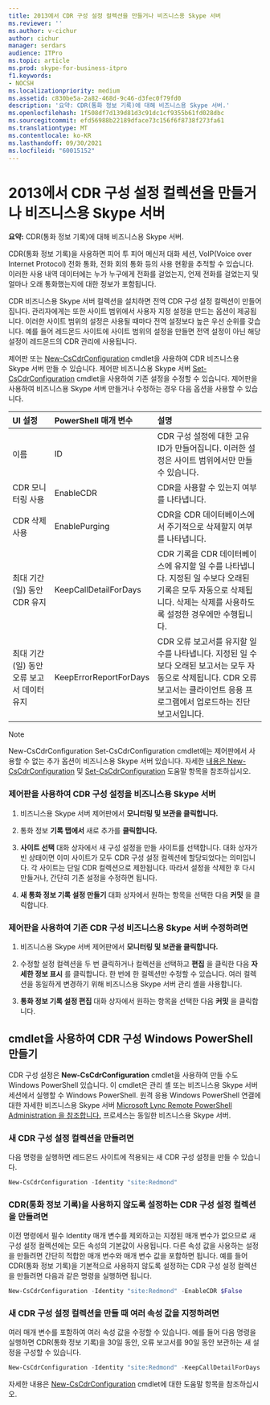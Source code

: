 ```yaml
---
title: 2013에서 CDR 구성 설정 컬렉션을 만들거나 비즈니스용 Skype 서버
ms.reviewer: ''
ms.author: v-cichur
author: cichur
manager: serdars
audience: ITPro
ms.topic: article
ms.prod: skype-for-business-itpro
f1.keywords:
- NOCSH
ms.localizationpriority: medium
ms.assetid: c830be5a-2a82-468d-9c46-d3fec0f79fd0
description: '요약: CDR(통화 정보 기록)에 대해 비즈니스용 Skype 서버.'
ms.openlocfilehash: 1f508df7d139d81d3c91dc1cf9355b61fd028dbc
ms.sourcegitcommit: efd56988b22189dface73c156f6f8738f273fa61
ms.translationtype: MT
ms.contentlocale: ko-KR
ms.lasthandoff: 09/30/2021
ms.locfileid: "60015152"
---
```

# <a name="create-or-modify-a-collection-of-cdr-configuration-settings-in-skype-for-business-server"></a>2013에서 CDR 구성 설정 컬렉션을 만들거나 비즈니스용 Skype 서버
 
**요약:** CDR(통화 정보 기록)에 대해 비즈니스용 Skype 서버.
  
CDR(통화 정보 기록)을 사용하면 피어 투 피어 메신저 대화 세션, VoIP(Voice over Internet Protocol) 전화 통화, 전화 회의 통화 등의 사용 현황을 추적할 수 있습니다. 이러한 사용 내역 데이터에는 누가 누구에게 전화를 걸었는지, 언제 전화를 걸었는지 및 얼마나 오래 통화했는지에 대한 정보가 포함됩니다.
  
CDR 비즈니스용 Skype 서버 컬렉션을 설치하면 전역 CDR 구성 설정 컬렉션이 만들어집니다. 관리자에게는 또한 사이트 범위에서 사용자 지정 설정을 만드는 옵션이 제공됩니다. 이러한 사이트 범위의 설정은 사용될 때마다 전역 설정보다 높은 우선 순위를 갖습니다. 예를 들어 레드몬드 사이트에 사이트 범위의 설정을 만들면 전역 설정이 아닌 해당 설정이 레드몬드의 CDR 관리에 사용됩니다.
  
제어판 또는 [New-CsCdrConfiguration](/powershell/module/skype/new-cscdrconfiguration?view=skype-ps) cmdlet을 사용하여 CDR 비즈니스용 Skype 서버 만들 수 있습니다. 제어판 비즈니스용 Skype 서버 [Set-CsCdrConfiguration](/powershell/module/skype/set-cscdrconfiguration?view=skype-ps) cmdlet을 사용하여 기존 설정을 수정할 수 있습니다. 제어판을 사용하여 비즈니스용 Skype 서버 만들거나 수정하는 경우 다음 옵션을 사용할 수 있습니다.
  
|**UI 설정**|**PowerShell 매개 변수**|**설명**|
|:-----|:-----|:-----|
|이름  <br/> |ID  <br/> |CDR 구성 설정에 대한 고유 ID가 만들어집니다. 이러한 설정은 사이트 범위에서만 만들 수 있습니다.  <br/> |
|CDR 모니터링 사용  <br/> |EnableCDR  <br/> |CDR을 사용할 수 있는지 여부를 나타냅니다.  <br/> |
|CDR 삭제 사용  <br/> |EnablePurging  <br/> |CDR을 CDR 데이터베이스에서 주기적으로 삭제할지 여부를 나타냅니다.  <br/> |
|최대 기간(일) 동안 CDR 유지  <br/> |KeepCallDetailForDays  <br/> |CDR 기록을 CDR 데이터베이스에 유지할 일 수를 나타냅니다. 지정된 일 수보다 오래된 기록은 모두 자동으로 삭제됩니다. 삭제는 삭제를 사용하도록 설정한 경우에만 수행됩니다.  <br/> |
|최대 기간(일) 동안 오류 보고서 데이터 유지  <br/> |KeepErrorReportForDays  <br/> |CDR 오류 보고서를 유지할 일 수를 나타냅니다. 지정된 일 수보다 오래된 보고서는 모두 자동으로 삭제됩니다. CDR 오류 보고서는 클라이언트 응용 프로그램에서 업로드하는 진단 보고서입니다.  <br/> |
   
> [!NOTE]
> New-CsCdrConfiguration Set-CsCdrConfiguration cmdlet에는 제어판에서 사용할 수 없는 추가 옵션이 비즈니스용 Skype 서버 있습니다. 자세한 [내용은 New-CsCdrConfiguration](/powershell/module/skype/new-cscdrconfiguration?view=skype-ps) 및 [Set-CsCdrConfiguration](/powershell/module/skype/set-cscdrconfiguration?view=skype-ps) 도움말 항목을 참조하십시오.
  
### <a name="to-create-cdr-configuration-settings-by-using-skype-for-business-server-control-panel"></a>제어판을 사용하여 CDR 구성 설정을 비즈니스용 Skype 서버

1. 비즈니스용 Skype 서버 제어판에서 **모니터링 및 보관을 클릭합니다.**
    
2. 통화 정보 **기록 탭에서** 새로 추가를 **클릭합니다.**
    
3. **사이트 선택** 대화 상자에서 새 구성 설정을 만들 사이트를 선택합니다. 대화 상자가 빈 상태이면 이미 사이트가 모두 CDR 구성 설정 컬렉션에 할당되었다는 의미입니다. 각 사이트는 단일 CDR 컬렉션으로 제한됩니다. 따라서 설정을 삭제한 후 다시 만들거나, 간단히 기존 설정을 수정하면 됩니다.
    
4. **새 통화 정보 기록 설정 만들기** 대화 상자에서 원하는 항목을 선택한 다음 **커밋** 을 클릭합니다.
    
### <a name="to-modify-existing-cdr-configuration-settings-by-using-skype-for-business-server-control-panel"></a>제어판을 사용하여 기존 CDR 구성 비즈니스용 Skype 서버 수정하려면

1. 비즈니스용 Skype 서버 제어판에서 **모니터링 및 보관을 클릭합니다.**
    
2. 수정할 설정 컬렉션을 두 번 클릭하거나 컬렉션을 선택하고 **편집** 을 클릭한 다음 **자세한 정보 표시** 를 클릭합니다. 한 번에 한 컬렉션만 수정할 수 있습니다. 여러 컬렉션을 동일하게 변경하기 위해 비즈니스용 Skype 서버 관리 셸을 사용합니다.
    
3. **통화 정보 기록 설정 편집** 대화 상자에서 원하는 항목을 선택한 다음 **커밋** 을 클릭합니다.
    
## <a name="creating-cdr-configuration-settings-by-using-windows-powershell-cmdlets"></a>cmdlet을 사용하여 CDR 구성 Windows PowerShell 만들기

CDR 구성 설정은 **New-CsCdrConfiguration** cmdlet을 사용하여 만들 수도 Windows PowerShell 있습니다. 이 cmdlet은 관리 셸 또는 비즈니스용 Skype 서버 세션에서 실행할 수 Windows PowerShell. 원격 응용 Windows PowerShell 연결에 대한 자세한 비즈니스용 Skype 서버 [Microsoft Lync Remote PowerShell Administration 을 참조합니다.](https://blog.insideo365.com/2011/08/remote-lync-powershell-administration/) 프로세스는 동일한 비즈니스용 Skype 서버.
  
### <a name="to-create-a-new-collection-of-cdr-configuration-settings"></a>새 CDR 구성 설정 컬렉션을 만들려면

 다음 명령을 실행하면 레드몬드 사이트에 적용되는 새 CDR 구성 설정을 만들 수 있습니다.
    
  ```PowerShell
  New-CsCdrConfiguration -Identity "site:Redmond"
  ```

### <a name="to-create-a-collection-of-cdr-configuration-settings-that-disable-call-detail-recording"></a>CDR(통화 정보 기록)을 사용하지 않도록 설정하는 CDR 구성 설정 컬렉션을 만들려면

 이전 명령에서 필수 Identity 매개 변수를 제외하고는 지정된 매개 변수가 없으므로 새 구성 설정 컬렉션에는 모든 속성의 기본값이 사용됩니다. 다른 속성 값을 사용하는 설정을 만들려면 간단히 적합한 매개 변수와 매개 변수 값을 포함하면 됩니다. 예를 들어 CDR(통화 정보 기록)을 기본적으로 사용하지 않도록 설정하는 CDR 구성 설정 컬렉션을 만들려면 다음과 같은 명령을 실행하면 됩니다.
    
  ```PowerShell
  New-CsCdrConfiguration -Identity "site:Redmond" -EnableCDR $False
  ```

### <a name="to-specify-multiple-property-values-when-creating-a-new-collection-of-cdr-configuration-settings"></a>새 CDR 구성 설정 컬렉션을 만들 때 여러 속성 값을 지정하려면

 여러 매개 변수를 포함하여 여러 속성 값을 수정할 수 있습니다. 예를 들어 다음 명령을 실행하면 CDR(통화 정보 기록)을 30일 동안, 오류 보고서를 90일 동안 보관하는 새 설정을 구성할 수 있습니다.
    
  ```PowerShell
  New-CsCdrConfiguration -Identity "site:Redmond" -KeepCallDetailForDays 30 -KeepErrorReportForDays 90
  ```

자세한 내용은 [New-CsCdrConfiguration](/powershell/module/skype/new-cscdrconfiguration?view=skype-ps) cmdlet에 대한 도움말 항목을 참조하십시오.
